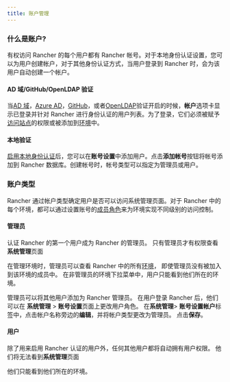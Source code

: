 ```yaml
---
title: 账户管理
---
```


### 什么是账户?

有权访问 Rancher 的每个用户都有 Rancher 帐号。对于本地身份认证设置，您可以为用户创建帐户，对于其他身份认证方式，当用户登录到 Rancher 时，会为该用户自动创建一个帐户。

#### AD 域/GitHub/OpenLDAP 验证

当[AD 域](/docs/rancher1/configurations/environments/access-control/_index#活动目录)，[Azure AD](/docs/rancher1/configurations/environments/access-control/_index#azure-ad)，[GitHub](/docs/rancher1/configurations/environments/access-control/_index#github)，或者[OpenLDAP](/docs/rancher1/configurations/environments/access-control/_index#openldap)验证开启的时候，**帐户**选项卡显示已登录并针对 Rancher 进行身份认证的用户列表。为了登录，它们必须被赋予[访问站点](/docs/rancher1/configurations/environments/access-control/_index#站点访问)的权限或被添加到[环境](/docs/rancher1/configurations/environments/_index)中。

#### 本地验证

[启用本地身份认证](/docs/rancher1/configurations/environments/access-control/_index#本地身份认证)后，您可以在**账号设置**中添加用户。点击**添加帐号**按钮将帐号添加到 Rancher 数据库。创建帐号时，帐号类型可以指定为管理员或用户。

### 账户类型

Rancher 通过帐户类型确定用户是否可以访问系统管理页面。对于 Rancher 中的每个环境，都可以通过设置账号的[成员角色](/docs/rancher1/configurations/environments/_index#成员角色)来为环境实现不同级别的访问控制。

#### 管理员

认证 Rancher 的第一个用户成为 Rancher 的管理员。 只有管理员才有权限查看**系统管理**页面

在管理环境时，管理员可以查看 Rancher 中的所有[环境](/docs/rancher1/configurations/environments/_index)， 即使管理员没有被加入到该环境的成员中。 在非管理员的环境下拉菜单中，用户只能看到他们所在的环境。

管理员可以将其他用户添加为 Rancher 管理员。 在用户登录 Rancher 后，他们可以在 **系统管理** > **账号设置**页面上更改用户角色。 在**系统管理**> **账号设置帐户**标签中，点击帐户名称旁边的**编辑**，并将帐户类型更改为管理员。 点击**保存**。

#### 用户

除了用来启用 Rancher 认证的用户外，任何其他用户都将自动拥有用户权限。 他们将无法看到**系统管理**页面

他们只能看到他们所在的环境。
